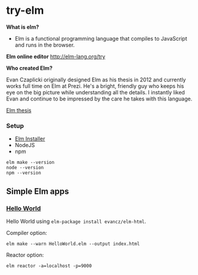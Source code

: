 # try-elm

**What is elm?**
 - Elm is a functional programming language that compiles to JavaScript and runs in the browser.


**Elm online editor**
http://elm-lang.org/try


**Who created Elm?**

Evan Czaplicki originally designed Elm as his thesis in 2012 and currently works full time on Elm at Prezi. He's a bright, friendly guy who keeps his eye on the big picture while understanding all the details. I instantly liked Evan and continue to be impressed by the care he takes with this language.

[Elm thesis](http://elm-lang.org/papers/concurrent-frp.pdf)

### Setup

- [Elm Installer](http://elm-lang.org/install)
- NodeJS
- npm

```
elm make --version
node --version
npm --version
```

## Simple Elm apps

### [Hello World](/hello_world)
Hello World using ``elm-package install evancz/elm-html``.

Compiler option:

```
elm make --warn HelloWorld.elm --output index.html
```

Reactor option:

```
elm reactor -a=localhost -p=9000
```
